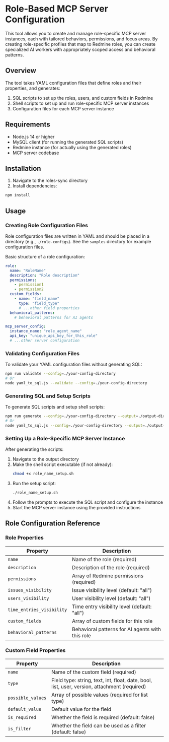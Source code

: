 # Role-Based MCP Server Configuration

This tool allows you to create and manage role-specific MCP server instances, each with tailored behaviors, permissions, and focus areas. By creating role-specific profiles that map to Redmine roles, you can create specialized AI workers with appropriately scoped access and behavioral patterns.

## Overview

The tool takes YAML configuration files that define roles and their properties, and generates:

1. SQL scripts to set up the roles, users, and custom fields in Redmine
2. Shell scripts to set up and run role-specific MCP server instances
3. Configuration files for each MCP server instance

## Requirements

- Node.js 14 or higher
- MySQL client (for running the generated SQL scripts)
- Redmine instance (for actually using the generated roles)
- MCP server codebase

## Installation

1. Navigate to the roles-sync directory
2. Install dependencies:

```bash
npm install
```

## Usage

### Creating Role Configuration Files

Role configuration files are written in YAML and should be placed in a directory (e.g., `./role-configs`). See the `samples` directory for example configuration files.

Basic structure of a role configuration:

```yaml
role:
  name: "RoleName"
  description: "Role description"
  permissions:
    - permission1
    - permission2
  custom_fields:
    - name: "field_name"
      type: "field_type"
      # ...other field properties
  behavioral_patterns:
    # behavioral patterns for AI agents

mcp_server_config:
  instance_name: "role_agent_name"
  api_key: "unique_api_key_for_this_role"
  # ...other server configuration
```

### Validating Configuration Files

To validate your YAML configuration files without generating SQL:

```bash
npm run validate --config=./your-config-directory
# Or
node yaml_to_sql.js --validate --config=./your-config-directory
```

### Generating SQL and Setup Scripts

To generate SQL scripts and setup shell scripts:

```bash
npm run generate --config=./your-config-directory --output=./output-directory
# Or
node yaml_to_sql.js --config=./your-config-directory --output=./output-directory
```

### Setting Up a Role-Specific MCP Server Instance

After generating the scripts:

1. Navigate to the output directory
2. Make the shell script executable (if not already):
   ```bash
   chmod +x role_name_setup.sh
   ```
3. Run the setup script:
   ```bash
   ./role_name_setup.sh
   ```
4. Follow the prompts to execute the SQL script and configure the instance
5. Start the MCP server instance using the provided instructions

## Role Configuration Reference

### Role Properties

| Property | Description |
|----------|-------------|
| `name` | Name of the role (required) |
| `description` | Description of the role (required) |
| `permissions` | Array of Redmine permissions (required) |
| `issues_visibility` | Issue visibility level (default: "all") |
| `users_visibility` | User visibility level (default: "all") |
| `time_entries_visibility` | Time entry visibility level (default: "all") |
| `custom_fields` | Array of custom fields for this role |
| `behavioral_patterns` | Behavioral patterns for AI agents with this role |

### Custom Field Properties

| Property | Description |
|----------|-------------|
| `name` | Name of the custom field (required) |
| `type` | Field type: string, text, int, float, date, bool, list, user, version, attachment (required) |
| `possible_values` | Array of possible values (required for list type) |
| `default_value` | Default value for the field |
| `is_required` | Whether the field is required (default: false) |
| `is_filter` | Whether the field can be used as a filter (default: false) |